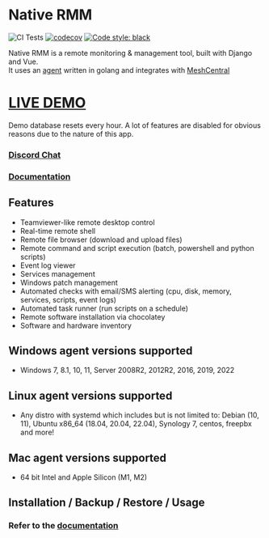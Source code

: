 # Native RMM

![CI Tests](https://github.com/nativeit/nativermm/actions/workflows/ci-tests.yml/badge.svg?branch=develop)
[![codecov](https://codecov.io/gh/nativeit/nativermm/branch/develop/graph/badge.svg?token=8ACUPVPTH6)](https://codecov.io/gh/nativeit/nativermm)
[![Code style: black](https://img.shields.io/badge/code%20style-black-000000.svg)](https://github.com/python/black)

Native RMM is a remote monitoring & management tool, built with Django and Vue.\
It uses an [agent](https://github.com/nativeit/rmmagent) written in golang and integrates with [MeshCentral](https://github.com/Ylianst/MeshCentral)

# [LIVE DEMO](https://demo.nativermm.com/)

Demo database resets every hour. A lot of features are disabled for obvious reasons due to the nature of this app.

### [Discord Chat](https://discord.gg/upGTkWp)

### [Documentation](https://docs.nativermm.com)

## Features

- Teamviewer-like remote desktop control
- Real-time remote shell
- Remote file browser (download and upload files)
- Remote command and script execution (batch, powershell and python scripts)
- Event log viewer
- Services management
- Windows patch management
- Automated checks with email/SMS alerting (cpu, disk, memory, services, scripts, event logs)
- Automated task runner (run scripts on a schedule)
- Remote software installation via chocolatey
- Software and hardware inventory

## Windows agent versions supported

- Windows 7, 8.1, 10, 11, Server 2008R2, 2012R2, 2016, 2019, 2022

## Linux agent versions supported

- Any distro with systemd which includes but is not limited to: Debian (10, 11), Ubuntu x86_64 (18.04, 20.04, 22.04), Synology 7, centos, freepbx and more!

## Mac agent versions supported

- 64 bit Intel and Apple Silicon (M1, M2)

## Installation / Backup / Restore / Usage

### Refer to the [documentation](https://docs.nativermm.com)
